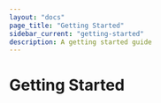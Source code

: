```yaml
---
layout: "docs"
page_title: "Getting Started"
sidebar_current: "getting-started"
description: A getting started guide
---
```


# Getting Started


